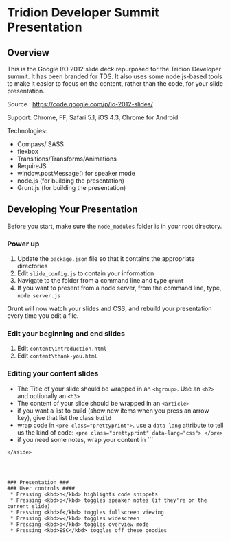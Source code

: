 # Tridion Developer Summit Presentation #
## Overview  
This is the Google I/O 2012 slide deck repurposed for the Tridion Developer summit.  It has been branded for TDS. It also uses some node.js-based tools to make it easier to focus on the content, rather than the code, for your slide presentation. 

Source : https://code.google.com/p/io-2012-slides/

Support: Chrome, FF, Safari 5.1, iOS 4.3, Chrome for Android

Technologies: 
 * Compass/ SASS
 * flexbox
 * Transitions/Transforms/Animations
 * RequireJS
 * window.postMessage() for speaker mode
 * node.js (for building the presentation)
 * Grunt.js (for building the presentation)




## Developing Your Presentation ##
Before you start, make sure the `node_modules` folder is in your root directory. 


### Power up ###
 1. Update the `package.json` file so that it contains the appropriate directories
 2. Edit `slide_config.js` to contain your information
 3. Navigate to the folder from a command line and type `grunt`
 4. If you want to present from a node server, from the command line, type, `node server.js`
 
Grunt will now watch your slides and CSS, and rebuild your presentation every time you edit a file. 

### Edit your beginning and end slides ###
 1. Edit `content\introduction.html`
 2. Edit `content\thank-you.html`

### Editing your content slides ###
   * The Title of your slide should be wrapped in an `<hgroup>`. Use an `<h2>` and optionally an `<h3>`
   * The content of your slide should be wrapped in an `<article>`
   * if you want a list to build (show new items when you press an arrow key), give that list the class `build`
   * wrap code in `<pre class="prettyprint">`. use a `data-lang` attribute to tell us the kind of code: 
    ```
	<pre class="prettyprint" data-lang="css">
	</pre>
	```
   * if you need some notes, wrap your content in 
    ```
     <aside class="note">
	</aside>
```
 


### Presentation ###
### User controls ####
 * Pressing <kbd>h</kbd> highlights code snippets
 * Pressing <kbd>p</kbd> toggles speaker notes (if they're on the current slide)
 * Pressing <kbd>f</kbd> toggles fullscreen viewing
 * Pressing <kbd>w</kbd> toggles widescreen
 * Pressing <kbd>o</kbd> toggles overview mode
 * Pressing <kbd>ESC</kbd> toggles off these goodies